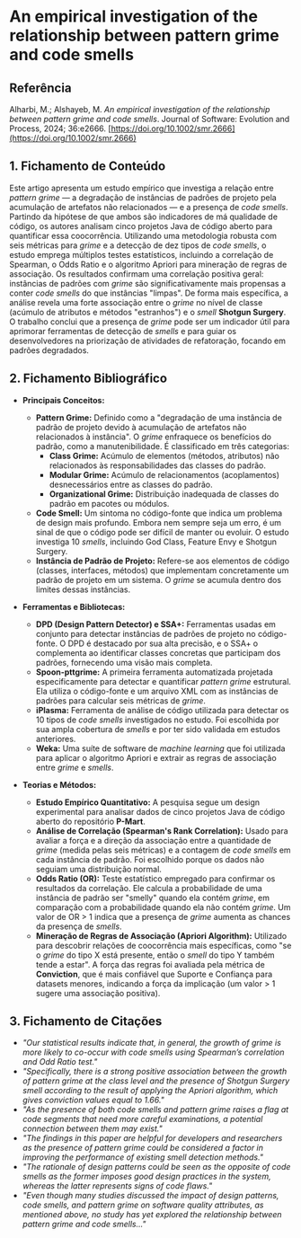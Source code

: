 # An empirical investigation of the relationship between pattern grime and code smells

## Referência
Alharbi, M.; Alshayeb, M. *An empirical investigation of the relationship between pattern grime and code smells*. Journal of Software: Evolution and Process, 2024; 36:e2666. [https://doi.org/10.1002/smr.2666](https://doi.org/10.1002/smr.2666)

## 1. Fichamento de Conteúdo

Este artigo apresenta um estudo empírico que investiga a relação entre *pattern grime* — a degradação de instâncias de padrões de projeto pela acumulação de artefatos não relacionados — e a presença de *code smells*. Partindo da hipótese de que ambos são indicadores de má qualidade de código, os autores analisam cinco projetos Java de código aberto para quantificar essa coocorrência. Utilizando uma metodologia robusta com seis métricas para *grime* e a detecção de dez tipos de *code smells*, o estudo emprega múltiplos testes estatísticos, incluindo a correlação de Spearman, o Odds Ratio e o algoritmo Apriori para mineração de regras de associação. Os resultados confirmam uma correlação positiva geral: instâncias de padrões com *grime* são significativamente mais propensas a conter *code smells* do que instâncias "limpas". De forma mais específica, a análise revela uma forte associação entre o *grime* no nível de classe (acúmulo de atributos e métodos "estranhos") e o *smell* **Shotgun Surgery**. O trabalho conclui que a presença de *grime* pode ser um indicador útil para aprimorar ferramentas de detecção de *smells* e para guiar os desenvolvedores na priorização de atividades de refatoração, focando em padrões degradados.

## 2. Fichamento Bibliográfico

* **Principais Conceitos:**
    * **Pattern Grime:** Definido como a "degradação de uma instância de padrão de projeto devido à acumulação de artefatos não relacionados à instância". O *grime* enfraquece os benefícios do padrão, como a manutenibilidade. É classificado em três categorias:
        * **Class Grime:** Acúmulo de elementos (métodos, atributos) não relacionados às responsabilidades das classes do padrão.
        * **Modular Grime:** Acúmulo de relacionamentos (acoplamentos) desnecessários entre as classes do padrão.
        * **Organizational Grime:** Distribuição inadequada de classes do padrão em pacotes ou módulos.
    * **Code Smell:** Um sintoma no código-fonte que indica um problema de design mais profundo. Embora nem sempre seja um erro, é um sinal de que o código pode ser difícil de manter ou evoluir. O estudo investiga 10 *smells*, incluindo God Class, Feature Envy e Shotgun Surgery.
    * **Instância de Padrão de Projeto:** Refere-se aos elementos de código (classes, interfaces, métodos) que implementam concretamente um padrão de projeto em um sistema. O *grime* se acumula dentro dos limites dessas instâncias.

* **Ferramentas e Bibliotecas:**
    * **DPD (Design Pattern Detector) e SSA+:** Ferramentas usadas em conjunto para detectar instâncias de padrões de projeto no código-fonte. O DPD é destacado por sua alta precisão, e o SSA+ o complementa ao identificar classes concretas que participam dos padrões, fornecendo uma visão mais completa.
    * **Spoon-pttgrime:** A primeira ferramenta automatizada projetada especificamente para detectar e quantificar *pattern grime* estrutural. Ela utiliza o código-fonte e um arquivo XML com as instâncias de padrões para calcular seis métricas de *grime*.
    * **iPlasma:** Ferramenta de análise de código utilizada para detectar os 10 tipos de *code smells* investigados no estudo. Foi escolhida por sua ampla cobertura de *smells* e por ter sido validada em estudos anteriores.
    * **Weka:** Uma suíte de software de *machine learning* que foi utilizada para aplicar o algoritmo Apriori e extrair as regras de associação entre *grime* e *smells*.

* **Teorias e Métodos:**
    * **Estudo Empírico Quantitativo:** A pesquisa segue um design experimental para analisar dados de cinco projetos Java de código aberto do repositório **P-Mart**.
    * **Análise de Correlação (Spearman's Rank Correlation):** Usado para avaliar a força e a direção da associação entre a quantidade de *grime* (medida pelas seis métricas) e a contagem de *code smells* em cada instância de padrão. Foi escolhido porque os dados não seguiam uma distribuição normal.
    * **Odds Ratio (OR):** Teste estatístico empregado para confirmar os resultados da correlação. Ele calcula a probabilidade de uma instância de padrão ser "smelly" quando ela contém *grime*, em comparação com a probabilidade quando ela não contém *grime*. Um valor de OR > 1 indica que a presença de *grime* aumenta as chances da presença de *smells*.
    * **Mineração de Regras de Associação (Apriori Algorithm):** Utilizado para descobrir relações de coocorrência mais específicas, como "se o *grime* do tipo X está presente, então o *smell* do tipo Y também tende a estar". A força das regras foi avaliada pela métrica de **Conviction**, que é mais confiável que Suporte e Confiança para datasets menores, indicando a força da implicação (um valor > 1 sugere uma associação positiva).

## 3. Fichamento de Citações

* _"Our statistical results indicate that, in general, the growth of grime is more likely to co-occur with code smells using Spearman’s correlation and Odd Ratio test."_
* _"Specifically, there is a strong positive association between the growth of pattern grime at the class level and the presence of Shotgun Surgery smell according to the result of applying the Apriori algorithm, which gives conviction values equal to 1.66."_
* _"As the presence of both code smells and pattern grime raises a flag at code segments that need more careful examinations, a potential connection between them may exist."_
* _"The findings in this paper are helpful for developers and researchers as the presence of pattern grime could be considered a factor in improving the performance of existing smell detection methods."_
* _"The rationale of design patterns could be seen as the opposite of code smells as the former imposes good design practices in the system, whereas the latter represents signs of code flaws."_
* _"Even though many studies discussed the impact of design patterns, code smells, and pattern grime on software quality attributes, as mentioned above, no study has yet explored the relationship between pattern grime and code smells..."_
